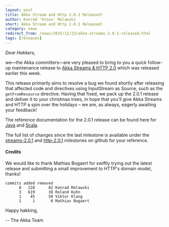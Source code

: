 ```yaml
---
layout: post
title: Akka Stream and Http 2.0.1 Released!
author: Konrad 'ktoso' Malawski
short: Akka Stream and Http 2.0.1 Released!
category: news
redirect_from: /news/2015/12/23/akka-streams-2.0.1-released.html
tags: [releases]
---
```


*Dear Hakkers,*

we—the Akka committers—are very pleased to bring to you a quick follow-up maintenance release  to [Akka Streams & HTTP 2.0](https://akka.io/news/2015/12/21/akka-streams-2.0-released.html) which was released earlier this week. 

This release primarily aims to resolve a bug we found shortly after releasing that affected code and directives using InputStream as Source, such as the `getFromResource` directive. Having that fixed, we pack up the 2.0.1 release and deliver it to your christmas trees, in hope that you'll give Akka Streams and HTTP a spin over the holidays – we are, as always, eagerly awaiting your feedback!

The reference documentation for the 2.0.1 release can be found here for [Java](https://doc.akka.io/docs/akka-stream-and-http-experimental/2.0.1/java.html) and [Scala](https://doc.akka.io/docs/akka-stream-and-http-experimental/2.0.1/scala.html).

The full list of changes since the last milestone is available under the [streams-2.0.1](https://github.com/akka/akka/issues?q=is%3Aissue+milestone%3Astreams-2.0.1+is%3Aclosed) and [http-2.0.1](https://github.com/akka/akka/issues?q=is%3Aissue+milestone%3Ahttp-2.0.1+is%3Aclosed) milestones on github for your reference.

#### Credits ####

We would like to thank Mathias Bogaert for swiftly trying out the latest release and submitting a small improvement to HTTP's domain model, thanks!

    commits added removed
          8   228      82 Konrad Malawski
          3   619      38 Roland Kuhn
          1    45      50 Viktor Klang
          1     1       0 Mathias Bogaert

Happy hakking,

-- The Akka Team
